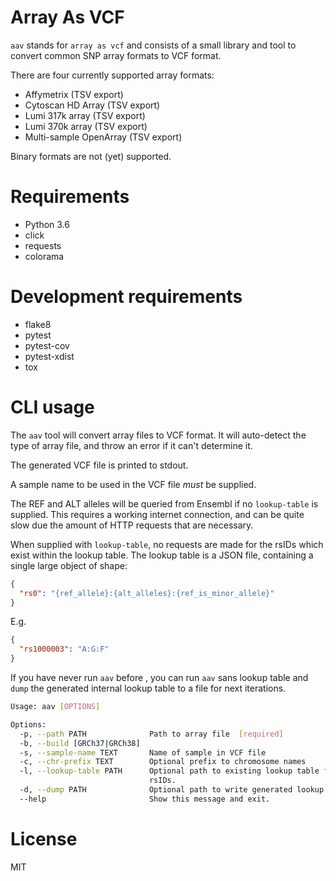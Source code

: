 # Array As VCF

`aav` stands for `array as vcf` and consists of a small library and tool to 
convert common SNP array formats to VCF format.

There are four currently supported array formats:

* Affymetrix (TSV export)
* Cytoscan HD Array (TSV export)
* Lumi 317k array (TSV export)
* Lumi 370k array (TSV export)
* Multi-sample OpenArray (TSV export)

Binary formats are not (yet) supported.
 

# Requirements

* Python 3.6
* click
* requests
* colorama

# Development requirements

* flake8
* pytest
* pytest-cov
* pytest-xdist
* tox


# CLI usage

The `aav` tool will convert array files to VCF format.
It will auto-detect the type of array file, and throw an error if it can't
determine it. 

The generated VCF file is printed to stdout.

A sample name to be used in the VCF file _must_ be supplied.

The REF and ALT alleles will be queried from Ensembl if no `lookup-table` is
supplied. This requires a working internet connection, and can be quite slow
due the amount of HTTP requests that are necessary.

When supplied with `lookup-table`, no requests are made for the rsIDs 
which exist within the lookup table. The lookup table is a JSON file,
containing a single large object of shape:

```json
{
  "rs0": "{ref_allele}:{alt_alleles}:{ref_is_minor_allele}"
}
``` 

E.g. 

```json
{
  "rs1000003": "A:G:F"
}
```

If you have never run `aav` before , you can run `aav` sans lookup table
and `dump` the generated internal lookup table to a file for next iterations.

```bash
Usage: aav [OPTIONS]

Options:
  -p, --path PATH              Path to array file  [required]
  -b, --build [GRCh37|GRCh38]
  -s, --sample-name TEXT       Name of sample in VCF file
  -c, --chr-prefix TEXT        Optional prefix to chromosome names
  -l, --lookup-table PATH      Optional path to existing lookup table for
                               rsIDs.
  -d, --dump PATH              Optional path to write generated lookup table
  --help                       Show this message and exit.

```

# License
 
MIT

